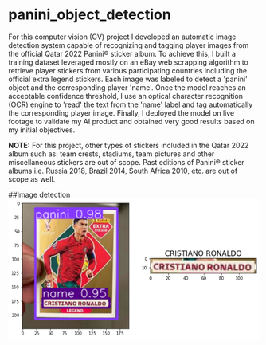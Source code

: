 # panini_object_detection
For this computer vision (CV) project I developed an automatic image detection system capable of recognizing and tagging player images from the official Qatar 2022 Panini® sticker album. To achieve this, I built a training dataset leveraged mostly on an eBay web scrapping algorithm to retrieve player stickers from various participating countries including the official extra legend stickers. Each image was labeled to detect a 'panini' object and the corresponding player 'name'. Once the model reaches an acceptable confidence threshold, I use an optical character recognition (OCR) engine to 'read' the text from the 'name' label and tag automatically the corresponding player image. Finally, I deployed the model on live footage to validate my AI product and obtained very good results based on my initial objectives.

**NOTE:** For this project, other types of stickers included in the Qatar 2022 album such as: team crests, stadiums, team pictures and other miscellaneous stickers are out of scope. Past editions of Panini® sticker albums i.e. Russia 2018, Brazil 2014, South Africa 2010, etc. are out of scope as well.

##Image detection
![Alt text](images/cr7_image_detection.png?raw=true)
